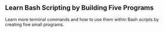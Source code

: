 ## Learn Bash Scripting by Building Five Programs

Learn more terminal commands and how to use them within Bash scripts by creating five small programs.
